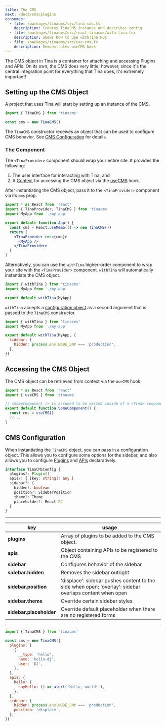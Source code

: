 ```yaml
---
title: The CMS
next: /docs/cms/plugins
consumes:
  - file: /packages/tinacms/src/tina-cms.ts
    description: Creates TinaCMS instance and describes config
  - file: /packages/tinacms/src/react-tinacms/with-tina.tsx
    description: Shows how to use withTina HOC
  - file: /packages/tinacms/src/use-cms.ts
    description: Demonstrates useCMS hook
---
```

The CMS object in Tina is a container for attaching and accessing Plugins and APIs. On its own, the CMS does very little; however, since it's the central integration point for everything that Tina does, it's extremely important!

## Setting up the CMS Object

A project that uses Tina will start by setting up an instance of the CMS.

```javascript
import { TinaCMS } from 'tinacms'

const cms = new TinaCMS()
```

The `TinaCMS` constructor receives an object that can be used to configure CMS behavior. See [CMS Configuration](#cms-configuration) for details.

### The <TinaProvider> Component

The `<TinaProvider>` component should wrap your entire site. It provides the following:

1. The user interface for interacting with Tina, and
2. A [Context](https://reactjs.org/docs/context.html) for accessing the CMS object via the [useCMS](#accessing-the-cms-object) hook.

After instantiating the CMS object, pass it to the `<TinaProvider>` component via its `cms` prop.

```jsx
import * as React from 'react'
import { TinaProvider, TinaCMS } from 'tinacms'
import MyApp from './my-app'

export default function App() {
  const cms = React.useMemo(() => new TinaCMS())
  return (
    <TinaProvider cms={cms}>
      <MyApp />
    </TinaProvider>
  )
}
```

Alternatively, you can use the `withTina` higher-order component to wrap your site with the `<TinaProvider>` component. `withTina` will automatically instantiate the CMS object.

```javascript
import { withTina } from 'tinacms'
import MyApp from './my-app'

export default withTina(MyApp)
```

`withTina` accepts a [configuration object](#cms-configuration) as a second argument that is passed to the `TinaCMS` constructor.

```javascript
import { withTina } from 'tinacms'
import MyApp from './my-app'

export default withTina(MyApp, {
  sidebar: {
    hidden: process.env.NODE_ENV === 'production',
  },
})
```

## Accessing the CMS Object

The CMS object can be retrieved from context via the `useCMS` hook.

```javascript
import * as React from 'react'
import { useCMS } from 'tinacms'

// <SomeComponent /> is assumed to be nested inside of a <Tina> component
export default function SomeComponent() {
  const cms = useCMS()
  //...
}
```

## CMS Configuration

When instantiating the `TinaCMS` object, you can pass in a configuration object. This allows you to configure some options for the sidebar, and also allows you to configure [Plugins](/docs/cms/plugins) and [APIs](/docs/cms/apis) declaratively.

```typescript
interface TinaCMSConfig {
  plugins?: Plugin[]
  apis?: { [key: string]: any }
  sidebar?: {
    hidden?: boolean
    position?: SidebarPosition
    theme?: Theme
    placeholder?: React.FC
  }
}
```

***

| key | usage |
| --- | --- |
| **plugins** | Array of plugins to be added to the CMS object. |
| **apis** | Object containing APIs to be registered to the CMS |
| **sidebar** | Configures behavior of the sidebar |
| **sidebar.hidden** | Removes the sidebar outright |
| **sidebar.position** | 'displace': sidebar pushes content to the side when open; 'overlay': sidebar overlaps content when open |
| **sidebar.theme** | Override certain sidebar styles |
| **sidebar.placeholder** | Override default placeholder when there are no registered forms |

***

```javascript
import { TinaCMS } from 'tinacms'

const cms = new TinaCMS({
  plugins: [
    {
      __type: 'hello',
      name: 'hello-dj',
      user: 'DJ',
    },
  ],
  apis: {
    hello: {
      sayHello: () => alert('Hello, world!'),
    },
  },
  sidebar: {
    hidden: process.env.NODE_ENV === 'production',
    position: 'displace',
  },
})
```